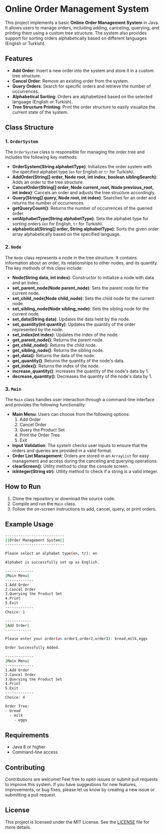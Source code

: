 # Online Order Management System

This project implements a basic **Online Order Management System** in Java. It allows users to manage orders, including adding, canceling, querying, and printing them using a custom tree structure. The system also provides support for sorting orders alphabetically based on different languages (English or Turkish).

## Features

- **Add Order**: Insert a new order into the system and store it in a custom tree structure.
- **Cancel Order**: Remove an existing order from the system.
- **Query Orders**: Search for specific orders and retrieve the number of occurrences.
- **Alphabetical Sorting**: Orders are alphabetized based on the selected language (English or Turkish).
- **Tree Structure Printing**: Print the order structure to easily visualize the current state of the system.

## Class Structure

### 1. `OrderSystem`

The `OrderSystem` class is responsible for managing the order tree and includes the following key methods:

- **OrderSystem(String alphabetType)**: Initializes the order system with the specified alphabet type (`en` for English or `tr` for Turkish).
- **AddOrder(String[] order, Node root, int index, boolean siblingSearch)**: Adds an order to the tree structure.
- **CancelOrder(String[] order, Node current_root, Node previous_root, int index)**: Cancels an order and adjusts the tree structure accordingly.
- **Query(String[] query, Node root, int index)**: Searches for an order and returns the number of occurrences.
- **getQueryCount()**: Returns the number of occurrences of the queried order.
- **setAlphabetType(String alphabetType)**: Sets the alphabet type for sorting orders (`en` for English, `tr` for Turkish).
- **alphabetical(String[] order, String alphabetType)**: Sorts the given order array alphabetically based on the specified language.

### 2. `Node`

The `Node` class represents a node in the tree structure. It contains information about an order, its relationships to other nodes, and its quantity. The key methods of this class include:

- **Node(String data, int index)**: Constructor to initialize a node with data and an index.
- **set_parent_node(Node parent_node)**: Sets the parent node for the current node.
- **set_child_node(Node child_node)**: Sets the child node for the current node.
- **set_sibling_node(Node sibling_node)**: Sets the sibling node for the current node.
- **set_data(String data)**: Updates the data held by the node.
- **set_quantity(int quantity)**: Updates the quantity of the order represented by the node.
- **set_index(int index)**: Updates the index of the node.
- **get_parent_node()**: Returns the parent node.
- **get_child_node()**: Returns the child node.
- **get_sibling_node()**: Returns the sibling node.
- **get_data()**: Returns the data of the node.
- **get_quantity()**: Returns the quantity of the node's data.
- **get_index()**: Returns the index of the node.
- **increase_quantity()**: Increases the quantity of the node's data by 1.
- **decrease_quantity()**: Decreases the quantity of the node's data by 1.

### 3. `Main`

The `Main` class handles user interaction through a command-line interface and provides the following functionality:

- **Main Menu**: Users can choose from the following options:
  1. Add Order
  2. Cancel Order
  3. Query the Product Set
  4. Print the Order Tree
  5. Exit
- **Input Validation**: The system checks user inputs to ensure that the orders and queries are provided in a valid format.
- **Order List Management**: Orders are stored in an `ArrayList` for easy management and access during the canceling and querying operations.
- **clearScreen()**: Utility method to clear the console screen.
- **isInteger(String str)**: Utility method to check if a string is a valid integer.

## How to Run

1. Clone the repository or download the source code.
2. Compile and run the `Main` class.
3. Follow the on-screen instructions to add, cancel, query, or print orders.

## Example Usage

```bash
---------------------------
||Order Management System||
---------------------------

Please select an alphabet type(en, tr): en

Alphabet is successfully set up as English.

-------------
|Main Menu|
-------------
1.Add Order
2.Cancel Order
3.Querying the Product Set
4.Print
5.Exit
-------------
Choice: 1

------------
|Add Order|
------------

Please enter your order(as order1,order2,order3): bread,milk,eggs

Order Successfully Added.

-------------
|Main Menu|
-------------
1.Add Order
2.Cancel Order
3.Querying the Product Set
4.Print
5.Exit
-------------
Choice: 4

Order Tree:
- bread
  - milk
    - eggs
```
## Requirements

- Java 8 or higher
- Command-line access

## Contributing

Contributions are welcome! Feel free to open issues or submit pull requests to improve this system. If you have suggestions for new features, improvements, or bug fixes, please let us know by creating a new issue or submitting a pull request.

## License

This project is licensed under the MIT License. See the [LICENSE](LICENSE) file for more details.
